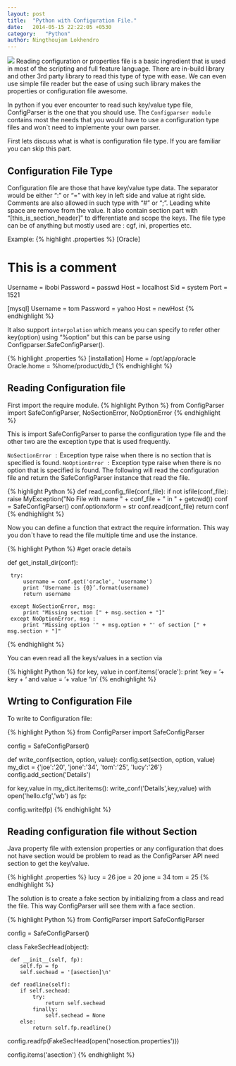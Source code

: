 ```yaml
---
layout: post
title:  "Python with Configuration File."
date:   2014-05-15 22:22:05 +0530
category:	"Python"
author:	Ningthoujam Lokhendro
---
```

<img class="img-responsive img-left" src="{{{baseurl}}/assets/images/Configparser.jpg">
Reading configuration or properties file is a basic ingredient that is used in most of the scripting and full feature language. There are in-build library and other 3rd party library to read this type of type with ease. We can even use simple file reader but the ease of using such library makes the properties or configuration file awesome.

In python if you ever encounter to read such key/value type file, ConfigParser is the one that you should use. The `Configparser module` contains most the needs that you would have to use a configuration type files and won`t need to implemente your own parser.

First lets discuss what is what is configuration file type. If you are familiar you can skip this part.

## Configuration File Type
Configuration file are those that have key/value type data. The separator would be either “:” or “=” with key in left side and value at right side. Comments are also allowed in such type with “#” or “;”. Leading white space are remove from the value. It also contain section part with “[this_is_section_header]” to differentiate and scope the keys. The file type can be of anything but mostly used are : cgf, ini, properties etc.

Example:
{% highlight .properties %}
[Oracle]
# This is a comment
Username = ibobi
Password = passwd
Host = localhost
Sid = system
Port = 1521

[mysql] 
Username = tom
Password = yahoo
Host = newHost
{% endhighlight %}

It also support `interpolation` which means you can specify to refer other key(option) using “%option” but this can be parse using Configparser.SafeConfigParser().

{% highlight .properties %}
[installation] 
Home = /opt/app/oracle
Oracle.home = %home/product/db_1
{% endhighlight %}

## Reading Configuration file
First import the require module.
{% highlight Python %}
from ConfigParser import SafeConfigParser, NoSectionError, NoOptionError
{% endhighlight %}

This is import SafeConfigParser to parse the configuration type file and the other two are the exception type that is used frequently.

`NoSectionError :` Exception type raise when there is no section that is specified is found.
`NoOptionError :`  Exception type raise when there is no option that is specified is found.
The following will read the configuration file and return the SafeConfigParser instance that read the file.

{% highlight Python %}
def read_config_file(conf_file):
     if not isfile(conf_file):
           raise MyException("No File with name " + conf_file + " in " + getcwd())
     conf = SafeConfigParser()
     conf.optionxform = str
     conf.read(conf_file)
     return conf
{% endhighlight %}

Now you can define a function that extract the require information. This way you don`t have to read the file multiple time and use the instance.

{% highlight Python %}
#get oracle details
 
def get_install_dir(conf):
 
     try:
         username = conf.get('oracle', 'username')
         print ‘Username is {0}’.format(username)
         return username

     except NoSectionError, msg:
         print "Missing section [" + msg.section + "]"
     except NoOptionError, msg :
         print "Missing option '" + msg.option + "' of section [" + msg.section + "]"
{% endhighlight %}

You can even read all the keys/values in a section via

{% highlight Python %}
for key, value in conf.items('oracle'):
    print ‘key =  ’+ key + ‘ and value = ’+ value ‘\n’
{% endhighlight %}

## Wrting to Configuration File
To write to Configuration file:

{% highlight Python %}
from ConfigParser import SafeConfigParser
 
config = SafeConfigParser()
 
def write_conf(section, option, value):
     config.set(section, option, value)
     my_dict = {'joe':'20', 'jone':'34', 'tom':'25', 'lucy':'26'}
     config.add_section('Details')
 
for key,value in my_dict.iteritems():
     write_conf('Details',key,value)
     with open('hello.cfg','wb') as fp:

config.write(fp)
{% endhighlight %}

## Reading configuration file without Section
Java property file with extension properties or any configuration that does not have section would be problem to read as the ConfigParser API need section to get the key/value.

{% highlight .properties %}
lucy = 26
joe = 20
jone = 34
tom = 25
{% endhighlight %}

The solution is to create a fake section by initializing from a class and read the file. This way ConfigParser will see them with a face section.

{% highlight Python %}
from ConfigParser import SafeConfigParser
 
config = SafeConfigParser()
 
class FakeSecHead(object):
 
     def __init__(self, fp):
     	self.fp = fp
     	self.sechead = '[asection]\n'
 
     def readline(self):
     	if self.sechead:
        	try:
        		return self.sechead
        	finally:
        		self.sechead = None
     	else: 
     		return self.fp.readline()
 
config.readfp(FakeSecHead(open('nosection.properties')))
 
config.items('asection')
{% endhighlight %}